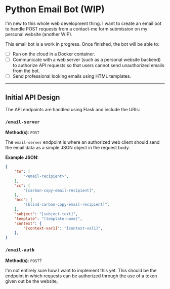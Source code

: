 # Python Email Bot (WIP)

I'm new to this whole web development thing. I want to create an email bot to handle POST requests from a contact-me form submission on my personal website (another WIP).

This email bot is a work in progress. Once finished, the bot will be able to:

- [ ] Run on the cloud in a Docker container.
- [ ] Communicate with a web server (such as a personal website backend) to authorize API requests so that users cannot send unauthorized emails from the bot.
- [ ] Send professional looking emails using HTML templates.
---

## Initial API Design

The API endpoints are handled using Flask and include the URIs:

### `/email-server`
**Method(s)**: `POST`

The `email-server` endpoint is where an authorized web client should send the email data as a simple JSON object in the request body.

**Example JSON:** 
```json
{
    "to": [
        "<email-recipient>",
    ],
    "cc": [
        "[carbon-copy-email-recipient]",
    ],
    "bcc": [
        "[blind-carbon-copy-email-recipient]",
    ],
    "subject": "[subject-text]",
    "template": "[template-name]",
    "context": {
        "[context-var1]": "[context-val1]",
    },
}
```

### `/email-auth`
**Method(s)**: `POST`?

I'm not entirely sure how I want to implement this yet. This should be the endpoint in which requests can be authorized through the use of a token given out be the website,
